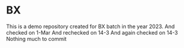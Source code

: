 # BX
This is a demo repository created for BX batch in the year 2023.
And checked on 1-Mar
And rechecked on 14-3
And again checked on 14-3
Nothing much to commit
